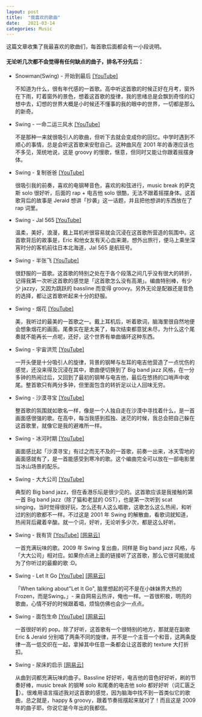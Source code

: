 ```yaml
---
layout: post
title:  "我喜欢的歌曲"
date:   2021-03-14
categories: Music
---
```


这篇文章收集了我最喜欢的歌曲们，每首歌后面都会有一小段说明。

#### 无论听几次都不会觉得有任何缺点的曲子，排名不分先后：

* Snowman(Swing) - 开始到最后  [[YouTube]](https://www.youtube.com/watch?v=dk78ULKzUIM)

  不知道为什么，很有年代感的一首歌。高中听这首歌的时候正好在月考，窗外在下雨，盯着窗外的景色，想着这首歌的旋律，我的思绪总是会飘到奇怪的幻想中去，幻想的世界大概是小时候还不懂事的我的眼中的世界，一切都是那么的新奇。

* Swing - 一命二运三风水  [[YouTube]](https://www.youtube.com/watch?v=fWXjYwLXluM)

  不是那种一来就很吸引人的歌曲，但听下去就会变成你的回忆。中学时遇到不顺心的事情，总是会听这首歌来安慰自己。这种曲风在 2001 年的香港应该也不多见，笼统地说，这是 groovy 的慢歌，惬意，但同时又能让你跟着摇摆身体。

* Swing - 复制爸爸  [[YouTube]](https://www.youtube.com/watch?v=t8xRRIVTW5g)

  很吸引我的前奏，喜欢的电钢琴音色，喜欢的和弦进行，music break 的萨克斯 solo 很好听，后面的 rap + 电吉他 solo 很酷，无法不跟着摇摆身体。这首歌背后的故事是 Jerald 想讲「抄袭」这一话题，并且把他想讲的东西放在了 rap 词里。

* Swing - Jal 565  [[YouTube]](https://www.youtube.com/watch?v=GQOXFJkDt4s)

  温柔，美好，浪漫，戴上耳机听很容易就会沉浸在这首歌所营造的氛围中。这首歌背后的故事是，Eric 和他女友有天心血来潮，想外出旅行，便马上乘坐深宵时分的客机前往日本北海道，Jal 565 是航班号。

* Swing - 半张飞  [[YouTube]](https://www.youtube.com/watch?v=2mZ1vIWPxPE)

  很舒服的一首歌。这首歌的特别之处在于各个段落之间几乎没有很大的转折，记得我第一次听这首歌的感觉是「这首歌怎么没有高潮」。编曲特别棒，有少少 jazzy，又因为跳跃的 bassline 而变得 groovy。另外无论是配器还是音色的选择，都让这首歌听起来十分的舒服。

* Swing - 烟花  [[YouTube]](https://www.youtube.com/watch?v=FmNtWdh1wT0)

  美，我听过的最美的一首歌之一。戴上耳机后，听着歌词，脑海里很自然地便会想象烟花的画面。尾奏实在是太美了，每次结束都意犹未尽，为什么这个尾奏就不能再长一点呢，还好，这个世界有单曲循环这种东西。

* Swing - 宇宙洪荒  [[YouTube]](https://www.youtube.com/watch?v=ylFvEeFY4dc)

  一开头便是十分吸引人的旋律，背景的钢琴与左耳的电吉他营造了一点忧伤的感觉，还没来得及沉浸在其中，歌曲便切换到了 Big band jazz 风格，在一分多钟的热闹过后，又回到了最初的钢琴与电吉他，最后在悠扬的口哨声中收尾。整首歌只有两分多钟，但里面包含的转折足以让人回味无穷。



* Swing - 沙漠寻宝  [[YouTube]](https://www.youtube.com/watch?v=3ub3LMM4H2Y)

  整首歌的氛围就如歌名一样，像是一个人独自走在沙漠中寻找着什么，是一首画面感很强的歌。在高中，每当我感到孤独、迷茫的时候，我总会把自己躲在这首歌里，就像它是我的避难所一样。

* Swing - 冰河时期  [[YouTube]](https://www.youtube.com/watch?v=Ef3tF7fZw-o)

  画面感比起「沙漠寻宝」有过之而无不及的一首歌，前奏一出来，冰天雪地的画面感就有了，是一首能感受到寒冷的歌。这个编曲完全可以放在一部电影里当冰山场景的配乐。

* Swing - 大大公司  [[YouTube]](https://www.youtube.com/watch?v=URJUGYFYb6I)

  典型的 Big band jazz，但在香港乐坛是很少见的。这首歌应该是我接触的第一首 Big band jazz（除了猫和老鼠的 OST），也是第一次听到 scat singing，当时觉得很好玩，怎么还有人这么唱歌，这歌怎么这么热闹，和听过的别的歌都不一样。不过这是 2001 年 Swing 的解散曲，看歌词就知道，热闹背后藏着辛酸。就一个词，好听，无论听多少次，都是这么好听。
  
* Swing - 我有货  [[YouTube]](https://www.youtube.com/watch?v=2hF1ok7UftY) [[网易云]](https://music.163.com/song?id=376560&userid=89266101)

  一首充满玩味的歌。2009 年 Swing 复出曲，同样是 Big band jazz 风格，与「大大公司」相对应。如果你点进上面的链接听了这首歌，那么它很可能就成为了你听过的最癫的歌 :D。

* Swing - Let It Go  [[YouTube]](https://www.youtube.com/watch?v=Bf5XNC3ZLpc) [[网易云]](https://music.163.com/song?id=376564&userid=89266101)

  「When talking about"Let It Go", 脑里想起的可不是在小妹妹界大热的Frozen，而是Swing。」- 来自网易云热评，俺也一样。一首很积极，明亮的歌曲，心情不好的时候跟着唱，烦恼仿佛也会少一点点。

* Swing - 面包生命  [[YouTube]](https://www.youtube.com/watch?v=9U1UPWp5Glo) [[网易云]](https://music.163.com/song?id=376568&userid=89266101)

  一首很好听的 pop。除了好听，这首歌有一个很特别的地方，那就是在副歌 Eric & Jerald 分别唱了两条不同的旋律，并不是一个主音一个和音，这两条旋律一高一低交织在一起，拿掉其中任意一条都会让这首歌的 texture 大打折扣。

* Swing - 尿床的启示  [[网易云]](https://music.163.com/song?id=376579&userid=89266101)

  从曲到词都充满玩味的曲子。Bassline 好好听，电吉他的音色好好听，刷的节奏好棒，music break 的钢琴 solo 和尾奏的电吉他 solo 都好好听（词汇匮乏🤣）。很难用语言描述我对这首歌的感觉，因为脑海中找不到一首类似它的歌曲，总之就是，happy & groovy，跟着节奏摇摆起来就对了！而且这是 2009 年的曲子耶，你说它是今年出的我都信。

